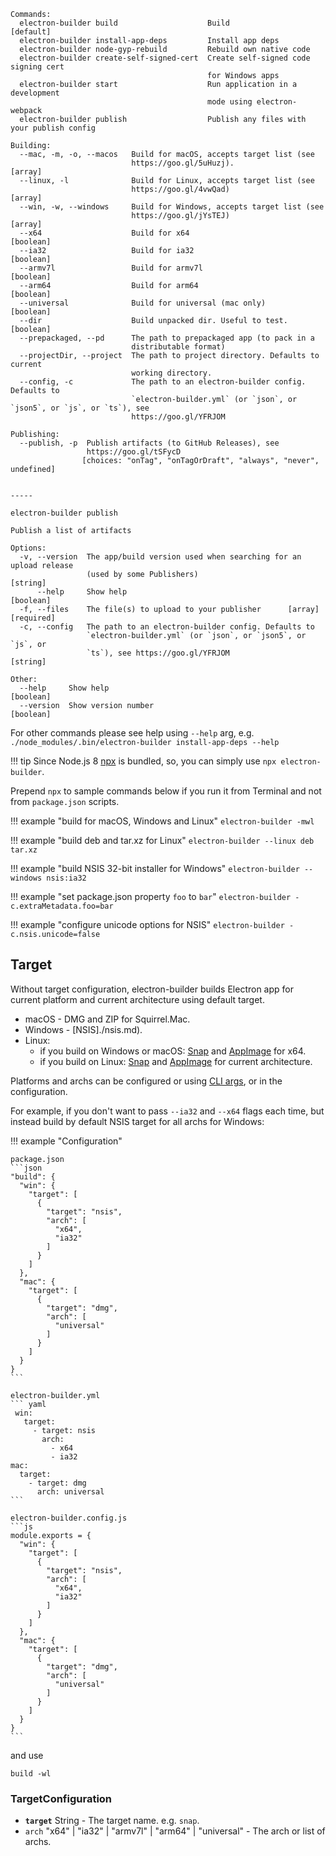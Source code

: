 ```
Commands:
  electron-builder build                    Build                      [default]
  electron-builder install-app-deps         Install app deps
  electron-builder node-gyp-rebuild         Rebuild own native code
  electron-builder create-self-signed-cert  Create self-signed code signing cert
                                            for Windows apps
  electron-builder start                    Run application in a development
                                            mode using electron-webpack
  electron-builder publish                  Publish any files with your publish config

Building:
  --mac, -m, -o, --macos   Build for macOS, accepts target list (see
                           https://goo.gl/5uHuzj).                       [array]
  --linux, -l              Build for Linux, accepts target list (see
                           https://goo.gl/4vwQad)                        [array]
  --win, -w, --windows     Build for Windows, accepts target list (see
                           https://goo.gl/jYsTEJ)                        [array]
  --x64                    Build for x64                               [boolean]
  --ia32                   Build for ia32                              [boolean]
  --armv7l                 Build for armv7l                            [boolean]
  --arm64                  Build for arm64                             [boolean]
  --universal              Build for universal (mac only)              [boolean]
  --dir                    Build unpacked dir. Useful to test.         [boolean]
  --prepackaged, --pd      The path to prepackaged app (to pack in a
                           distributable format)
  --projectDir, --project  The path to project directory. Defaults to current
                           working directory.
  --config, -c             The path to an electron-builder config. Defaults to
                           `electron-builder.yml` (or `json`, or `json5`, or `js`, or `ts`), see
                           https://goo.gl/YFRJOM

Publishing:
  --publish, -p  Publish artifacts (to GitHub Releases), see
                 https://goo.gl/tSFycD
                [choices: "onTag", "onTagOrDraft", "always", "never", undefined]


-----

electron-builder publish

Publish a list of artifacts

Options:
  -v, --version  The app/build version used when searching for an upload release
                 (used by some Publishers)                              [string]
      --help     Show help                                             [boolean]
  -f, --files    The file(s) to upload to your publisher      [array] [required]
  -c, --config   The path to an electron-builder config. Defaults to
                 `electron-builder.yml` (or `json`, or `json5`, or `js`, or
                 `ts`), see https://goo.gl/YFRJOM                       [string]

Other:
  --help     Show help                                                 [boolean]
  --version  Show version number                                       [boolean]
```

For other commands please see help using `--help` arg, e.g. `./node_modules/.bin/electron-builder install-app-deps --help`

!!! tip
    Since Node.js 8 [npx](https://medium.com/@maybekatz/introducing-npx-an-npm-package-runner-55f7d4bd282b) is bundled, so, you can simply use `npx electron-builder`.


Prepend `npx` to sample commands below if you run it from Terminal and not from `package.json` scripts.

!!! example "build for macOS, Windows and Linux"
    `electron-builder -mwl`

!!! example "build deb and tar.xz for Linux"
    `electron-builder --linux deb tar.xz`

!!! example "build NSIS 32-bit installer for Windows"
    `electron-builder --windows nsis:ia32`

!!! example "set package.json property `foo` to `bar`"
    `electron-builder -c.extraMetadata.foo=bar`

!!! example "configure unicode options for NSIS"
    `electron-builder -c.nsis.unicode=false`

## Target

Without target configuration, electron-builder builds Electron app for current platform and current architecture using default target.

* macOS - DMG and ZIP for Squirrel.Mac.
* Windows - [NSIS]./nsis.md).
* Linux:
    - if you build on Windows or macOS: [Snap](./snap.md) and [AppImage](./appimage.md) for x64.
    - if you build on Linux: [Snap](./snap.md) and [AppImage](./appimage.md) for current architecture.

Platforms and archs can be configured or using [CLI args](https://github.com/electron-userland/electron-builder#cli-usage), or in the configuration.

For example, if you don't want to pass `--ia32` and `--x64` flags each time, but instead build by default NSIS target for all archs for Windows:

!!! example "Configuration"

    package.json
    ```json
    "build": {
      "win": {
        "target": [
          {
            "target": "nsis",
            "arch": [
              "x64",
              "ia32"
            ]
          }
        ]
      },
      "mac": {
        "target": [
          {
            "target": "dmg",
            "arch": [
              "universal"
            ]
          }
        ]
      }
    }
    ```

    electron-builder.yml
    ``` yaml
     win:
       target:
         - target: nsis
           arch:
             - x64
             - ia32
    mac:
      target:
        - target: dmg
          arch: universal
    ```

    electron-builder.config.js
    ```js
    module.exports = {
      "win": {
        "target": [
          {
            "target": "nsis",
            "arch": [
              "x64",
              "ia32"
            ]
          }
        ]
      },
      "mac": {
        "target": [
          {
            "target": "dmg",
            "arch": [
              "universal"
            ]
          }
        ]
      }
    }
    ```

and use
```
build -wl
```

### TargetConfiguration
* **<code id="TargetConfiguration-target">target</code>** String - The target name. e.g. `snap`.
* <code id="TargetConfiguration-arch">arch</code> "x64" | "ia32" | "armv7l" | "arm64" | "universal" - The arch or list of archs.

